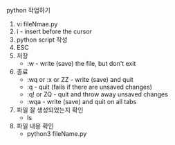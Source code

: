 python 작업하기
1) vi fileNmae.py
2) i - insert before the cursor
3) python script 작성
4) ESC
5) 저장
   - :w - write (save) the file, but don't exit
6) 종료
   - :wq or :x or ZZ - write (save) and quit
   - :q - quit (fails if there are unsaved changes)
   - :q! or ZQ - quit and throw away unsaved changes
   - :wqa - write (save) and quit on all tabs
7) 파일 잘 생성되었는지 확인
   - ls
8) 파일 내용 확인
   - python3 fileName.py
